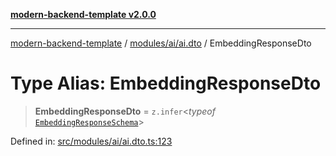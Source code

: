 [**modern-backend-template v2.0.0**](../../../../README.md)

***

[modern-backend-template](../../../../modules.md) / [modules/ai/ai.dto](../README.md) / EmbeddingResponseDto

# Type Alias: EmbeddingResponseDto

> **EmbeddingResponseDto** = `z.infer`\<*typeof* [`EmbeddingResponseSchema`](../variables/EmbeddingResponseSchema.md)\>

Defined in: [src/modules/ai/ai.dto.ts:123](https://github.com/maemreyo/saas-4cus-nodejs/blob/1a77de11cd6eaefe66c31c7f5de281673fc25ce5/src/modules/ai/ai.dto.ts#L123)
